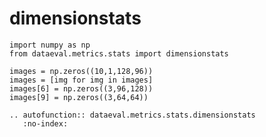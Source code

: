 # dimensionstats

```{testsetup}
import numpy as np
from dataeval.metrics.stats import dimensionstats

images = np.zeros((10,1,128,96))
images = [img for img in images]
images[6] = np.zeros((3,96,128))
images[9] = np.zeros((3,64,64))
```

```{eval-rst}
.. autofunction:: dataeval.metrics.stats.dimensionstats
   :no-index:
```
